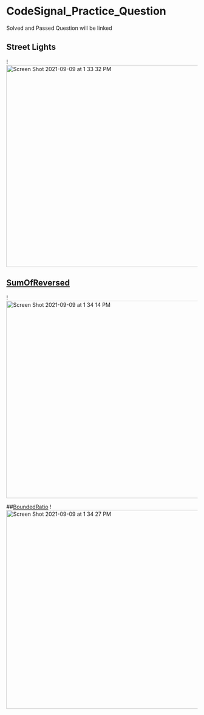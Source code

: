 # CodeSignal_Practice_Question
Solved and Passed Question will be linked

## Street Lights
!<img width="532" alt="Screen Shot 2021-09-09 at 1 33 32 PM" src="https://user-images.githubusercontent.com/64442606/132735889-5461d64a-839b-4ee1-9448-84f871d69846.png">

## [SumOfReversed](https://github.com/Chu-Wx/CodeSignal_Practice_Question/blob/main/SumOfReversed.py)
!<img width="520" alt="Screen Shot 2021-09-09 at 1 34 14 PM" src="https://user-images.githubusercontent.com/64442606/132736352-b3eb5200-1f51-4b0a-a0ae-2cb2c4a67f94.png">

##[BoundedRatio]()
!<img width="524" alt="Screen Shot 2021-09-09 at 1 34 27 PM" src="https://user-images.githubusercontent.com/64442606/132736858-850a427f-a69f-47ea-86c8-af6de769be2f.png">
